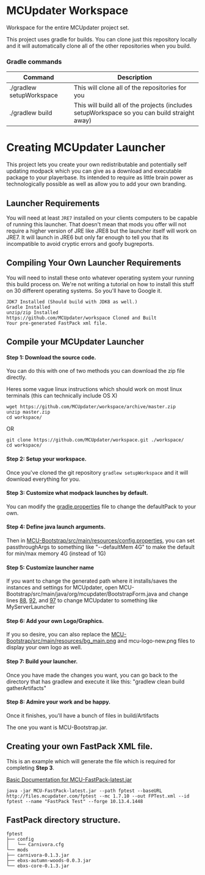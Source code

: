 # MCUpdater Workspace

Workspace for the entire MCUpdater project set.

This project uses gradle for builds.  You can clone just this repository locally and it will automatically clone all of the other repositories when you build.

### Gradle commands

Command | Description
------- | -----------
./gradlew setupWorkspace | This will clone all of the repositories for you
./gradlew build | This will build all of the projects (includes setupWorkspace so you can build straight away)

# Creating MCUpdater Launcher
This project lets you create your own redistributable and potentially self updating modpack which you can give as a download and executable package to your playerbase.  Its intended to require as little brain power as technologically possible as well as allow you to add your own branding.

## Launcher Requirements
You will need at least `JRE7` installed on your clients computers to be capable of running this launcher.  That doesn't mean that mods you offer will not require a higher version of JRE like JRE8 but the launcher itself will work on JRE7.  It will launch in JRE6 but only far enough to tell you that its incompatible to avoid cryptic errors and goofy bugreports.

## Compiling Your Own Launcher Requirements
You will need to install these onto whatever operating system your running this build process on.  We're not writing a tutorial on how to install this stuff on 30 different operating systems.  So you'll have to Google it.

    JDK7 Installed (Should build with JDK8 as well.)
    Gradle Installed
    unzip/zip Installed
    https://github.com/MCUpdater/workspace Cloned and Built
    Your pre-generated FastPack xml file.

## Compile your MCUpdater Launcher

#### Step 1: Download the source code.
You can do this with one of two methods you can download the zip file directly.

Heres some vague linux instructions which should work on most linux terminals (this can technically include OS X)

    wget https://github.com/MCUpdater/workspace/archive/master.zip
    unzip master.zip
    cd workspace/

OR

    git clone https://github.com/MCUpdater/workspace.git ./workspace/
    cd workspace/


#### Step 2: Setup your workspace.
Once you've cloned the git repository `gradlew setupWorkspace` and it will download everything for you.


#### Step 3: Customize what modpack launches by default.
You can modify the [gradle.properties](https://github.com/MCUpdater/workspace/blob/master/gradle.properties) file to change the defaultPack to your own.

#### Step 4: Define java launch arguments.
Then in [MCU-Bootstrap/src/main/resources/config.properties](https://github.com/MCUpdater/MCU-Bootstrap/blob/master/src/main/resources/config.properties#L5), you can set passthroughArgs to something like "--defaultMem 4G" to make the default for min/max memory 4G (instead of 1G)

#### Step 5: Customize launcher name
If you want to change the generated path where it installs/saves the instances and settings for MCUpdater, open MCU-Bootstrap/src/main/java/org/mcupdater/BootstrapForm.java and change lines [88](https://github.com/MCUpdater/MCU-Bootstrap/blob/master/src/main/java/org/mcupdater/BootstrapForm.java#L77), [92](https://github.com/MCUpdater/MCU-Bootstrap/blob/master/src/main/java/org/mcupdater/BootstrapForm.java#L81), and [97](https://github.com/MCUpdater/MCU-Bootstrap/blob/master/src/main/java/org/mcupdater/BootstrapForm.java#L86) to change MCUpdater to something like MyServerLauncher

#### Step 6: Add your own Logo/Graphics.
If you so desire, you can also replace the [MCU-Bootstrap/src/main/resources/bg_main.png](https://github.com/MCUpdater/MCU-Bootstrap/blob/master/src/main/resources/mcu-logo-new.png) and mcu-logo-new.png files to display your own logo as well.

#### Step 7: Build your launcher.
Once you have made the changes you want, you can go back to the directory that has gradlew and execute it like this: "gradlew clean build gatherArtifacts"

#### Step 8: Admire your work and be happy.
Once it finishes, you'll have a bunch of files in build/Artifacts

The one you want is MCU-Bootstrap.jar.

## Creating your own FastPack XML file.
This is an example which will generate the file which is required for completing **Step 3**.

[Basic Documentation for MCU-FastPack-latest.jar](http://mcupdater.com/fastpack-basics/)

    java -jar MCU-FastPack-latest.jar --path fptest --baseURL http://files.mcupdater.com/fptest --mc 1.7.10 --out FPTest.xml --id fptest --name "FastPack Test" --forge 10.13.4.1448

## FastPack directory structure.

    fptest
    ├── config
    │   └── Carnivora.cfg
    └── mods
    ├── carnivora-0.1.3.jar
    ├── ebxs-autumn-woods-0.0.3.jar
    └── ebxs-core-0.1.3.jar
